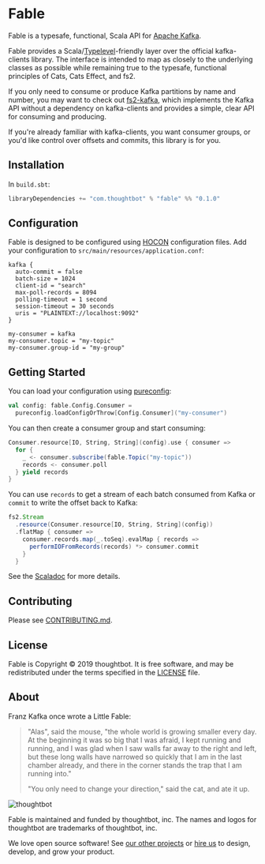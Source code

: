 # Fable

Fable is a typesafe, functional, Scala API for [Apache Kafka].

Fable provides a Scala/[Typelevel]-friendly layer over the official
kafka-clients library. The interface is intended to map as closely to the
underlying classes as possible while remaining true to the typesafe, functional
principles of Cats, Cats Effect, and fs2.

If you only need to consume or produce Kafka partitions by name and number, you
may want to check out [fs2-kafka], which implements the Kafka API without a
dependency on kafka-clients and provides a simple, clear API for consuming and
producing.

If you're already familiar with kafka-clients, you want consumer groups, or
you'd like control over offsets and commits, this library is for you.

[Apache Kafka]: https://kafka.apache.org/
[Typelevel]: https://typelevel.org/
[fs2-kafka]: https://github.com/Spinoco/fs2-kafka

## Installation

In `build.sbt`:

``` scala
libraryDependencies += "com.thoughtbot" % "fable" %% "0.1.0"
```

## Configuration

Fable is designed to be configured using [HOCON] configuration files. Add your
configuration to `src/main/resources/application.conf`:

```
kafka {
  auto-commit = false
  batch-size = 1024
  client-id = "search"
  max-poll-records = 8094
  polling-timeout = 1 second
  session-timeout = 30 seconds
  uris = "PLAINTEXT://localhost:9092"
}

my-consumer = kafka
my-consumer.topic = "my-topic"
my-consumer.group-id = "my-group"
```

[HOCON]: https://github.com/lightbend/config/blob/master/HOCON.md

## Getting Started

You can load your configuration using [pureconfig]:

``` scala
val config: fable.Config.Consumer =
  pureconfig.loadConfigOrThrow[Config.Consumer]("my-consumer")
```

You can then create a consumer group and start consuming:

``` scala
Consumer.resource[IO, String, String](config).use { consumer =>
  for {
    _ <- consumer.subscribe(fable.Topic("my-topic"))
    records <- consumer.poll
  } yield records
}
```

You can use `records` to get a stream of each batch consumed from Kafka or
`commit` to write the offset back to Kafka:

``` scala
fs2.Stream
  .resource(Consumer.resource[IO, String, String](config))
  .flatMap { consumer =>
    consumer.records.map(_.toSeq).evalMap { records =>
      performIOFromRecords(records) *> consumer.commit
    }
  }
```

See the [Scaladoc] for more details.

[pureconfig]: https://pureconfig.github.io/
[Scaladoc]: https://scaladoc.thoughtbot.com/fable/fable/index.html

## Contributing

Please see [CONTRIBUTING.md](/CONTRIBUTING.md).

## License

Fable is Copyright © 2019 thoughtbot. It is free software, and may be
redistributed under the terms specified in the [LICENSE](/LICENSE) file.

## About

Franz Kafka once wrote a Little Fable:

> "Alas", said the mouse, "the whole world is growing smaller every day. At the
> beginning it was so big that I was afraid, I kept running and running, and I
> was glad when I saw walls far away to the right and left, but these long walls
> have narrowed so quickly that I am in the last chamber already, and there in
> the corner stands the trap that I am running into."
>
> "You only need to change your direction," said the cat, and ate it up.

![thoughtbot](http://presskit.thoughtbot.com/images/thoughtbot-logo-for-readmes.svg)

Fable is maintained and funded by thoughtbot, inc.
The names and logos for thoughtbot are trademarks of thoughtbot, inc.

We love open source software!
See [our other projects][community] or
[hire us][hire] to design, develop, and grow your product.

[community]: https://thoughtbot.com/community?utm_source=github
[hire]: https://thoughtbot.com?utm_source=github
